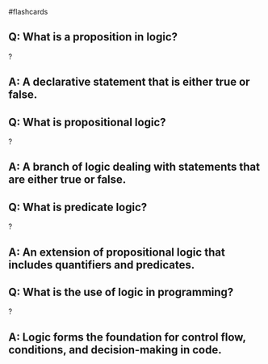 #flashcards 
## Q: What is a proposition in logic?
?
## A: A declarative statement that is either true or false.

## Q: What is propositional logic?
?
## A: A branch of logic dealing with statements that are either true or false.

## Q: What is predicate logic?
?
## A: An extension of propositional logic that includes quantifiers and predicates.

## Q: What is the use of logic in programming?
?
## A: Logic forms the foundation for control flow, conditions, and decision-making in code.
